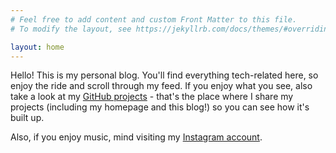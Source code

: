 ```yaml
---
# Feel free to add content and custom Front Matter to this file.
# To modify the layout, see https://jekyllrb.com/docs/themes/#overriding-theme-defaults

layout: home
---
```


Hello! This is my personal blog. You'll find everything tech-related here, so enjoy the ride and scroll through my feed. If you enjoy what you see, also take a look at my [GitHub projects](https://github.com/torblerone) - that's the place where I share my projects (including my homepage and this blog!) so you can see how it's built up.

Also, if you enjoy music, mind visiting my [Instagram account](https://instagram.com/torben.music).
